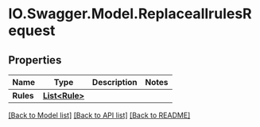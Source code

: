 # IO.Swagger.Model.ReplaceallrulesRequest
## Properties

Name | Type | Description | Notes
------------ | ------------- | ------------- | -------------
**Rules** | [**List&lt;Rule&gt;**](Rule.md) |  | 

[[Back to Model list]](../README.md#documentation-for-models) [[Back to API list]](../README.md#documentation-for-api-endpoints) [[Back to README]](../README.md)

